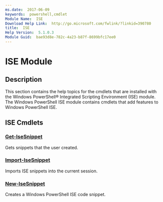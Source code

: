 ```yaml
---
ms.date:  2017-06-09
keywords:  powershell,cmdlet
Module Name:  ISE
Download Help Link:  http://go.microsoft.com/fwlink/?linkid=390780
title:  ISE
Help Version:  5.1.0.3
Module Guid:  bae93d8e-782c-4a23-b87f-8699bfc17ee0
---
```


# ISE Module
## Description
This section contains the help topics for the cmdlets that are installed with the Windows PowerShell® Integrated Scripting Environment (ISE) module. 
The Windows PowerShell ISE module contains cmdlets that add features to Windows PowerShell ISE.

## ISE Cmdlets
### [Get-IseSnippet](Get-IseSnippet.md)
Gets snippets that the user created.


### [Import-IseSnippet](Import-IseSnippet.md)
Imports ISE snippets into the current session.


### [New-IseSnippet](New-IseSnippet.md)
Creates a Windows PowerShell ISE code snippet.

